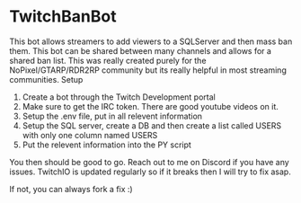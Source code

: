 # TwitchBanBot
This bot allows streamers to add viewers to a SQLServer and then mass ban them. This bot can be shared between many channels and allows for a shared ban list.
This was really created purely for the NoPixel/GTARP/RDR2RP community but its really helpful in most streaming communities. 
Setup

1. Create a bot through the Twitch Development portal
2. Make sure to get the IRC token. There are good youtube videos on it.
3. Setup the .env file, put in all relevent information
4. Setup the SQL server, create a DB and then create a list called USERS with only one column named USERS
5. Put the relevent information into the PY script

You then should be good to go. Reach out to me on Discord if you have any issues. TwitchIO is updated regularly so if it breaks then I will try to fix asap. 

If not, you can always fork a fix :) 
